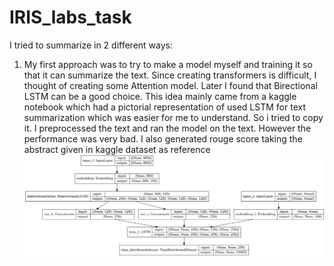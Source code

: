 # IRIS_labs_task
I tried to summarize in 2 different ways:

1) My first approach was to try to make a model myself and training it so that it can summarize the text. 
Since creating transformers is difficult, I thought of creating some Attention model. Later I found that Birectional LSTM can be a good choice.
This idea mainly came from a kaggle notebook which had a pictorial representation of used LSTM for text summarization which was easier for me to understand.
So i tried to copy it. I preprocessed the text and ran the model on the text. However the performance was very bad. I also generated rouge score taking the abstract given in kaggle dataset as reference
![Model](https://github.com/Manvith-Prabhu/IRIS_labs_task/blob/main/model_image.png)
